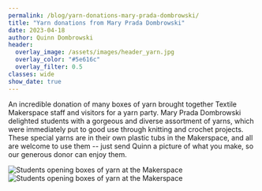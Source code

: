 ```yaml
---
permalink: /blog/yarn-donations-mary-prada-dombrowski/
title: "Yarn donations from Mary Prada Dombrowski"
date: 2023-04-18
author: Quinn Dombrowski
header:
  overlay_image: /assets/images/header_yarn.jpg
  overlay_color: "#5e616c"
  overlay_filter: 0.5
classes: wide
show_date: true
---
```


An incredible donation of many boxes of yarn brought together Textile Makerspace staff and visitors for a yarn party. Mary Prada Dombrowski delighted students with a gorgeous and diverse assortment of yarns, which were immediately put to good use through knitting and crochet projects. These special yarns are in their own plastic tubs in the Makerspace, and all are welcome to use them -- just send Quinn a picture of what you make, so our generous donor can enjoy them.

![Students opening boxes of yarn at the Makerspace](/assets/images/blog_yarnparty1.jpg)
![Students opening boxes of yarn at the Makerspace](/assets/images/blog_yarnparty2.jpg)
